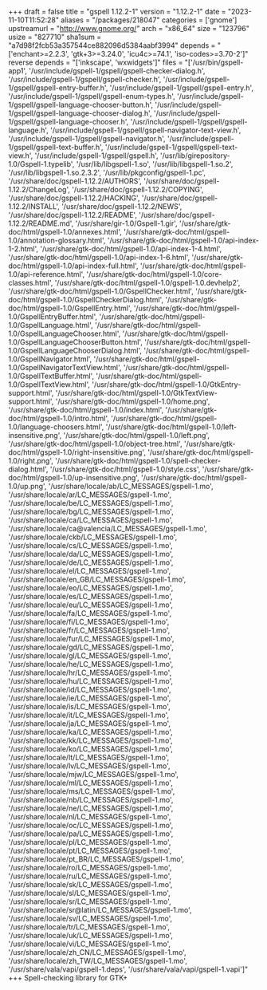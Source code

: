 +++
draft = false
title = "gspell 1.12.2-1"
version = "1.12.2-1"
date = "2023-11-10T11:52:28"
aliases = "/packages/218047"
categories = ['gnome']
upstreamurl = "http://www.gnome.org/"
arch = "x86_64"
size = "123796"
usize = "827710"
sha1sum = "a7d98f2fcb53a357544ce882096d5384aabf3994"
depends = "['enchant>=2.2.3', 'gtk+3>=3.24.0', 'icu4c>=74.1', 'iso-codes>=3.70-2']"
reverse depends = "['inkscape', 'wxwidgets']"
files = "['/usr/bin/gspell-app1', '/usr/include/gspell-1/gspell/gspell-checker-dialog.h', '/usr/include/gspell-1/gspell/gspell-checker.h', '/usr/include/gspell-1/gspell/gspell-entry-buffer.h', '/usr/include/gspell-1/gspell/gspell-entry.h', '/usr/include/gspell-1/gspell/gspell-enum-types.h', '/usr/include/gspell-1/gspell/gspell-language-chooser-button.h', '/usr/include/gspell-1/gspell/gspell-language-chooser-dialog.h', '/usr/include/gspell-1/gspell/gspell-language-chooser.h', '/usr/include/gspell-1/gspell/gspell-language.h', '/usr/include/gspell-1/gspell/gspell-navigator-text-view.h', '/usr/include/gspell-1/gspell/gspell-navigator.h', '/usr/include/gspell-1/gspell/gspell-text-buffer.h', '/usr/include/gspell-1/gspell/gspell-text-view.h', '/usr/include/gspell-1/gspell/gspell.h', '/usr/lib/girepository-1.0/Gspell-1.typelib', '/usr/lib/libgspell-1.so', '/usr/lib/libgspell-1.so.2', '/usr/lib/libgspell-1.so.2.3.2', '/usr/lib/pkgconfig/gspell-1.pc', '/usr/share/doc/gspell-1.12.2/AUTHORS', '/usr/share/doc/gspell-1.12.2/ChangeLog', '/usr/share/doc/gspell-1.12.2/COPYING', '/usr/share/doc/gspell-1.12.2/HACKING', '/usr/share/doc/gspell-1.12.2/INSTALL', '/usr/share/doc/gspell-1.12.2/NEWS', '/usr/share/doc/gspell-1.12.2/README', '/usr/share/doc/gspell-1.12.2/README.md', '/usr/share/gir-1.0/Gspell-1.gir', '/usr/share/gtk-doc/html/gspell-1.0/annexes.html', '/usr/share/gtk-doc/html/gspell-1.0/annotation-glossary.html', '/usr/share/gtk-doc/html/gspell-1.0/api-index-1-2.html', '/usr/share/gtk-doc/html/gspell-1.0/api-index-1-4.html', '/usr/share/gtk-doc/html/gspell-1.0/api-index-1-6.html', '/usr/share/gtk-doc/html/gspell-1.0/api-index-full.html', '/usr/share/gtk-doc/html/gspell-1.0/api-reference.html', '/usr/share/gtk-doc/html/gspell-1.0/core-classes.html', '/usr/share/gtk-doc/html/gspell-1.0/gspell-1.0.devhelp2', '/usr/share/gtk-doc/html/gspell-1.0/GspellChecker.html', '/usr/share/gtk-doc/html/gspell-1.0/GspellCheckerDialog.html', '/usr/share/gtk-doc/html/gspell-1.0/GspellEntry.html', '/usr/share/gtk-doc/html/gspell-1.0/GspellEntryBuffer.html', '/usr/share/gtk-doc/html/gspell-1.0/GspellLanguage.html', '/usr/share/gtk-doc/html/gspell-1.0/GspellLanguageChooser.html', '/usr/share/gtk-doc/html/gspell-1.0/GspellLanguageChooserButton.html', '/usr/share/gtk-doc/html/gspell-1.0/GspellLanguageChooserDialog.html', '/usr/share/gtk-doc/html/gspell-1.0/GspellNavigator.html', '/usr/share/gtk-doc/html/gspell-1.0/GspellNavigatorTextView.html', '/usr/share/gtk-doc/html/gspell-1.0/GspellTextBuffer.html', '/usr/share/gtk-doc/html/gspell-1.0/GspellTextView.html', '/usr/share/gtk-doc/html/gspell-1.0/GtkEntry-support.html', '/usr/share/gtk-doc/html/gspell-1.0/GtkTextView-support.html', '/usr/share/gtk-doc/html/gspell-1.0/home.png', '/usr/share/gtk-doc/html/gspell-1.0/index.html', '/usr/share/gtk-doc/html/gspell-1.0/intro.html', '/usr/share/gtk-doc/html/gspell-1.0/language-choosers.html', '/usr/share/gtk-doc/html/gspell-1.0/left-insensitive.png', '/usr/share/gtk-doc/html/gspell-1.0/left.png', '/usr/share/gtk-doc/html/gspell-1.0/object-tree.html', '/usr/share/gtk-doc/html/gspell-1.0/right-insensitive.png', '/usr/share/gtk-doc/html/gspell-1.0/right.png', '/usr/share/gtk-doc/html/gspell-1.0/spell-checker-dialog.html', '/usr/share/gtk-doc/html/gspell-1.0/style.css', '/usr/share/gtk-doc/html/gspell-1.0/up-insensitive.png', '/usr/share/gtk-doc/html/gspell-1.0/up.png', '/usr/share/locale/ab/LC_MESSAGES/gspell-1.mo', '/usr/share/locale/ar/LC_MESSAGES/gspell-1.mo', '/usr/share/locale/be/LC_MESSAGES/gspell-1.mo', '/usr/share/locale/bg/LC_MESSAGES/gspell-1.mo', '/usr/share/locale/ca/LC_MESSAGES/gspell-1.mo', '/usr/share/locale/ca@valencia/LC_MESSAGES/gspell-1.mo', '/usr/share/locale/ckb/LC_MESSAGES/gspell-1.mo', '/usr/share/locale/cs/LC_MESSAGES/gspell-1.mo', '/usr/share/locale/da/LC_MESSAGES/gspell-1.mo', '/usr/share/locale/de/LC_MESSAGES/gspell-1.mo', '/usr/share/locale/el/LC_MESSAGES/gspell-1.mo', '/usr/share/locale/en_GB/LC_MESSAGES/gspell-1.mo', '/usr/share/locale/eo/LC_MESSAGES/gspell-1.mo', '/usr/share/locale/es/LC_MESSAGES/gspell-1.mo', '/usr/share/locale/eu/LC_MESSAGES/gspell-1.mo', '/usr/share/locale/fa/LC_MESSAGES/gspell-1.mo', '/usr/share/locale/fi/LC_MESSAGES/gspell-1.mo', '/usr/share/locale/fr/LC_MESSAGES/gspell-1.mo', '/usr/share/locale/fur/LC_MESSAGES/gspell-1.mo', '/usr/share/locale/gd/LC_MESSAGES/gspell-1.mo', '/usr/share/locale/gl/LC_MESSAGES/gspell-1.mo', '/usr/share/locale/he/LC_MESSAGES/gspell-1.mo', '/usr/share/locale/hr/LC_MESSAGES/gspell-1.mo', '/usr/share/locale/hu/LC_MESSAGES/gspell-1.mo', '/usr/share/locale/id/LC_MESSAGES/gspell-1.mo', '/usr/share/locale/ie/LC_MESSAGES/gspell-1.mo', '/usr/share/locale/is/LC_MESSAGES/gspell-1.mo', '/usr/share/locale/it/LC_MESSAGES/gspell-1.mo', '/usr/share/locale/ja/LC_MESSAGES/gspell-1.mo', '/usr/share/locale/ka/LC_MESSAGES/gspell-1.mo', '/usr/share/locale/kk/LC_MESSAGES/gspell-1.mo', '/usr/share/locale/ko/LC_MESSAGES/gspell-1.mo', '/usr/share/locale/lt/LC_MESSAGES/gspell-1.mo', '/usr/share/locale/lv/LC_MESSAGES/gspell-1.mo', '/usr/share/locale/mjw/LC_MESSAGES/gspell-1.mo', '/usr/share/locale/ml/LC_MESSAGES/gspell-1.mo', '/usr/share/locale/ms/LC_MESSAGES/gspell-1.mo', '/usr/share/locale/nb/LC_MESSAGES/gspell-1.mo', '/usr/share/locale/ne/LC_MESSAGES/gspell-1.mo', '/usr/share/locale/nl/LC_MESSAGES/gspell-1.mo', '/usr/share/locale/oc/LC_MESSAGES/gspell-1.mo', '/usr/share/locale/pa/LC_MESSAGES/gspell-1.mo', '/usr/share/locale/pl/LC_MESSAGES/gspell-1.mo', '/usr/share/locale/pt/LC_MESSAGES/gspell-1.mo', '/usr/share/locale/pt_BR/LC_MESSAGES/gspell-1.mo', '/usr/share/locale/ro/LC_MESSAGES/gspell-1.mo', '/usr/share/locale/ru/LC_MESSAGES/gspell-1.mo', '/usr/share/locale/sk/LC_MESSAGES/gspell-1.mo', '/usr/share/locale/sl/LC_MESSAGES/gspell-1.mo', '/usr/share/locale/sr/LC_MESSAGES/gspell-1.mo', '/usr/share/locale/sr@latin/LC_MESSAGES/gspell-1.mo', '/usr/share/locale/sv/LC_MESSAGES/gspell-1.mo', '/usr/share/locale/tr/LC_MESSAGES/gspell-1.mo', '/usr/share/locale/uk/LC_MESSAGES/gspell-1.mo', '/usr/share/locale/vi/LC_MESSAGES/gspell-1.mo', '/usr/share/locale/zh_CN/LC_MESSAGES/gspell-1.mo', '/usr/share/locale/zh_TW/LC_MESSAGES/gspell-1.mo', '/usr/share/vala/vapi/gspell-1.deps', '/usr/share/vala/vapi/gspell-1.vapi']"
+++
Spell-checking library for GTK+